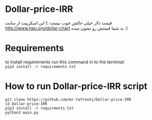 # Dollar-price-IRR
قیمت دلار خیلی حالش خوب نیست :) 
این اسکریپت از سایت
http://www.tgju.org/dollar-chart
به شما قیمتش رو نشون میده :)

# Requirements
to install requirements run this command in to the terminal:</br>
`pip3 install -r requirements.txt`


# How to run Dollar-price-IRR script
`git clone https://github.com/mr-tafreshi/Dollar-price-IRR`</br>
`cd Dollar-price-IRR`</br>
`pip3 install -r requirments.txt`</br>
`python3 main.py`


